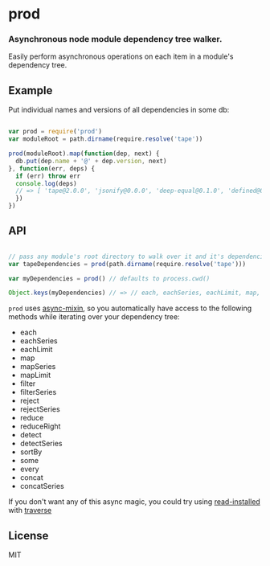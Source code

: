 # prod

### Asynchronous node module dependency tree walker.

Easily perform asynchronous operations on each item in a module's dependency tree.

## Example

Put individual names and versions of all dependencies in some db:

```js

var prod = require('prod')
var moduleRoot = path.dirname(require.resolve('tape'))

prod(moduleRoot).map(function(dep, next) {
  db.put(dep.name + '@' + dep.version, next)
}, function(err, deps) {
  if (err) throw err
  console.log(deps)
  // => [ 'tape@2.0.0', 'jsonify@0.0.0', 'deep-equal@0.1.0', 'defined@0.0.0', 'through@2.3.4' ]
  })
})

```

## API

```js

// pass any module's root directory to walk over it and it's dependencies
var tapeDependencies = prod(path.dirname(require.resolve('tape')))

var myDependencies = prod() // defaults to process.cwd()

Object.keys(myDependencies) // => // each, eachSeries, eachLimit, map, ...etc. See below.

```

`prod` uses [async-mixin](https://github.com/timoxley/async-mixin), so you automatically have access to the following
methods while iterating over your dependency tree:

* each
* eachSeries
* eachLimit
* map
* mapSeries
* mapLimit
* filter
* filterSeries
* reject
* rejectSeries
* reduce
* reduceRight
* detect
* detectSeries
* sortBy
* some
* every
* concat
* concatSeries

If you don't want any of this async magic, you could try using
[read-installed](https://github.com/isaacs/read-installed) with
[traverse](https://github.com/substack/js-traverse)




## License

MIT
